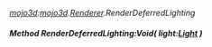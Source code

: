 _[mojo3d](../../modules/mojo3d/mojo3d-module.md):[mojo3d](../../modules/mojo3d/mojo3d-module.md).[Renderer](../../modules/mojo3d/mojo3d-renderer.md).RenderDeferredLighting_
##### Method RenderDeferredLighting:Void( light:[Light](../../modules/mojo3d/mojo3d-light.md) )
